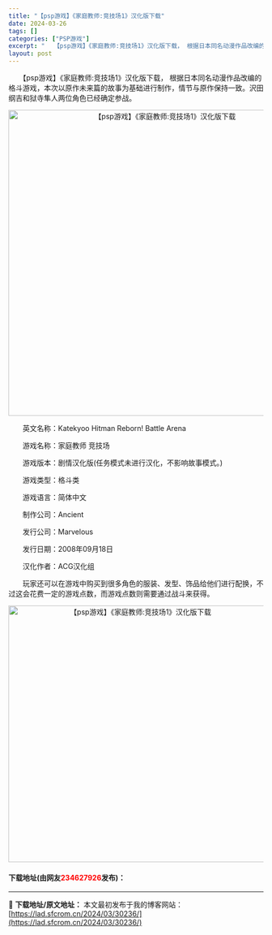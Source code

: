 ```yaml
---
title: "【psp游戏】《家庭教师:竞技场1》汉化版下载"
date: 2024-03-26
tags: []
categories: ["PSP游戏"]
excerpt: "　　【psp游戏】《家庭教师:竞技场1》汉化版下载， 根据日本同名动漫作品改编的格斗游戏，本次以原作未来篇的故事为基础进行制作，情节与原作保持一致。沢田纲吉和狱寺隼人两位角色已经确定参战。 　　英文名称：Katekyoo Hitman Reborn! Battle Arena 　　游戏名称：家庭教师&hellip;"
layout: post
---
```


 <p>　　【psp游戏】《家庭教师:竞技场1》汉化版下载， 根据日本同名动漫作品改编的格斗游戏，本次以原作未来篇的故事为基础进行制作，情节与原作保持一致。沢田纲吉和狱寺隼人两位角色已经确定参战。</p> <p align="center"><img align="" border="0" src="https://lad.sfcrom.cn/wp-content/uploads/2024/03/20240325_6602041296ab5.png" width="603" alt="【psp游戏】《家庭教师:竞技场1》汉化版下载" /></p> <p>　　英文名称：Katekyoo Hitman Reborn! Battle Arena</p> <p>　　游戏名称：家庭教师 竞技场</p> <p>　　游戏版本：剧情汉化版(任务模式未进行汉化，不影响故事模式。)</p> <p>　　游戏类型：格斗类</p> <p>　　游戏语言：简体中文</p> <p>　　制作公司：Ancient</p> <p>　　发行公司：Marvelous</p> <p>　　发行日期：2008年09月18日</p> <p>　　汉化作者：ACG汉化组</p> <p>　　玩家还可以在游戏中购买到很多角色的服装、发型、饰品给他们进行配换，不过这会花费一定的游戏点数，而游戏点数则需要通过战斗来获得。</p> <p align="center"><img align="" border="0" src="https://lad.sfcrom.cn/wp-content/uploads/2024/03/20240325_66020413a505c.png" width="506" alt="【psp游戏】《家庭教师:竞技场1》汉化版下载" /></p> <p><h4>下载地址(由网友<font color="red">234627926</font>发布)：</h4></p> 

---
📖 **下载地址/原文地址：** 本文最初发布于我的博客网站：[https://lad.sfcrom.cn/2024/03/30236/](https://lad.sfcrom.cn/2024/03/30236/)
